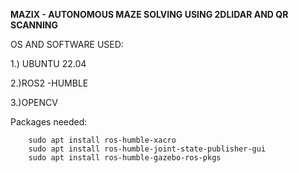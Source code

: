 **MAZIX - AUTONOMOUS MAZE SOLVING USING 2DLIDAR AND QR SCANNING**

OS AND SOFTWARE USED:

1.) UBUNTU 22.04

2.)ROS2 -HUMBLE

3.)OPENCV
            
Packages needed:
        
        sudo apt install ros-humble-xacro
        sudo apt install ros-humble-joint-state-publisher-gui
        sudo apt install ros-humble-gazebo-ros-pkgs

